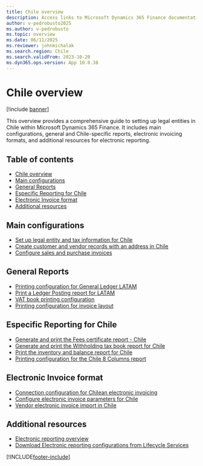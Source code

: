 ```yaml
---
title: Chile overview
description: Access links to Microsoft Dynamics 365 Finance documentation resources for Chile, including links that direct to resources about electronic invoicing. 
author: v-pedrobusto2025
ms.author: v-pedrobusto
ms.topic: overview
ms.date: 06/11/2025
ms.reviewer: johnmichalak
ms.search.region: Chile
ms.search.validFrom: 2023-10-20
ms.dyn365.ops.version: App 10.0.38
---
```


# Chile overview

[!include [banner](../../includes/banner.md)]

This overview provides a comprehensive guide to setting up legal entities in Chile within Microsoft Dynamics 365 Finance. It includes main configurations, general and Chile-specific reports, electronic invoicing formats, and additional resources for electronic reporting.

## Table of contents

- [Chile overview](#chile-overview)
- [Main configurations](#main-configurations)
- [General Reports](#general-reports)
- [Especific Reporting for Chile](#especific-reporting-for-chile)
- [Electronic Invoice format](#electronic-invoice-format)
- [Additional resources](#additional-resources)


## Main configurations
- [Set up legal entity and tax information for Chile](ltm-chile-set-up-legal-entity-tax-information.md)
- [Create customer and vendor records with an address in Chile](ltm-chile-customer-vendor-addresses.md)
- [Configure sales and purchase invoices](ltm-chile-configure-sales-purchase-invoices.md)

## General Reports

- [Printing configuration for General Ledger LATAM](ltm-general-ledger.md)
- [Print a Ledger Posting report for LATAM](ltm-ledger-posting-report.md)
- [VAT book printing configuration](ltm-vat-book.md)
- [Printing configuration for invoice layout](ltm-invoice-layout-print.md)

## Especific Reporting for Chile
- [Generate and print the Fees certificate report - Chile](ltm-chile-fees-certificate-resume.md)
- [Generate and print the Withholding tax book report for Chile](ltm-chile-withholding-book.md)
- [Print the inventory and balance report for Chile](ltm-chile-inventory-balance-report.md)
- [Printing configuration for the Chile 8 Columns report](ltm-8-columns-report.md)

## Electronic Invoice format
- [Connection configuration for Chilean electronic invoicing](ltm-chile-elec-invo-conncection.md)
- [Configure electronic invoice parameters for Chile](ltm-chile-conf-electronic-invoice.md)
- [Vendor electronic invoice import in Chile](ltm-chl-vend-e-invoice.md)

## Additional resources

- [Electronic reporting overview](../../../fin-ops-core/dev-itpro/analytics/general-electronic-reporting.md)
- [Download Electronic reporting configurations from Lifecycle Services](../../../fin-ops-core/dev-itpro/analytics/download-electronic-reporting-configuration-lcs.md)

[!INCLUDE[footer-include](../../../includes/footer-banner.md)]

